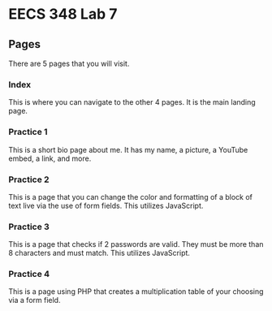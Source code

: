 # EECS 348 Lab 7
## Pages
There are 5 pages that you will visit.
### Index
This is where you can navigate to the other 4 pages. It is the main landing page.
### Practice 1
This is a short bio page about me. It has my name, a picture, a YouTube embed, a link, and more.
### Practice 2
This is a page that you can change the color and formatting of a block of text live via the use of form fields. This utilizes JavaScript.
### Practice 3
This is a page that checks if 2 passwords are valid. They must be more than 8 characters and must match. This utilizes JavaScript.
### Practice 4
This is a page using PHP that creates a multiplication table of your choosing via a form field.